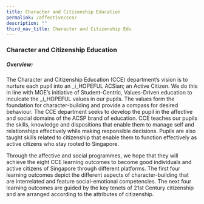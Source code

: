 ```yaml
---
title: Character and Citizenship Education
permalink: /affective/cce/
description: ""
third_nav_title: Character and Citizenship Edu
---
```

### **Character and Citizenship Education**

##### **Overview:**
The Character and Citizenship Education (CCE) department’s vision is to nurture each pupil into an _i_HOPEFUL ACSian; an Active Citizen. We do this in line with MOE’s initiative of Student-Centric, Values-Driven education to inculcate the _i_HOPEFUL values in our pupils. The values form the foundation for character-building and provide a compass for desired behaviour. The CCE department seeks to develop the pupil in the affective and social domains of the ACSP brand of education. CCE teaches our pupils the skills, knowledge and dispositions that enable them to manage self and relationships effectively while making responsible decisions. Pupils are also taught skills related to citizenship that enable them to function effectively as active citizens who stay rooted to Singapore.

Through the affective and social programmes, we hope that they will achieve the eight CCE learning outcomes to become good individuals and active citizens of Singapore through different platforms. The first four learning outcomes depict the different aspects of character-building that are interrelated and feature social-emotional competencies. The next four learning outcomes are guided by the key tenets of 21st Century citizenship and are arranged according to the attributes of citizenship.
